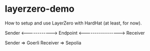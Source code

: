 # layerzero-demo
How to setup and use LayerZero with HardHat (at least, for now).


Sender <------------> Endpoint <-----------------> Receiver

Sender => Goerli
Receiver => Sepolia
